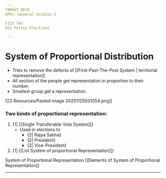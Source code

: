 ```yaml
---
TARGET DECK
UPSC::General Studies 2

FILE TAG
GS2 Polity Elections

---
```

# System of Proportional Distribution
- Tries to remove the defects of [[First-Past-The-Post System \| territorial representation]]
- All section of the people get representation in proportion to their number.
- Smallest group get a representation.


 ![[3 Resources/Pasted image 20201125031054.png]] 
 

### Two kinds of proportional representation:
1.  {1| [[Single Transferable Vote System]]}
	- Used in elections to 
		- {2| Rajya Sabha}
		- {2| President} 
		- {2| Vice-President} 
2.  {1| [[List System  of proportional Representation]]}
<!--ID: 1606267016842-->
<!--ID: 1606326615257-->

System of Proportional Representation
[[Demerits of System of Proportional Representation]]
 
 ---
